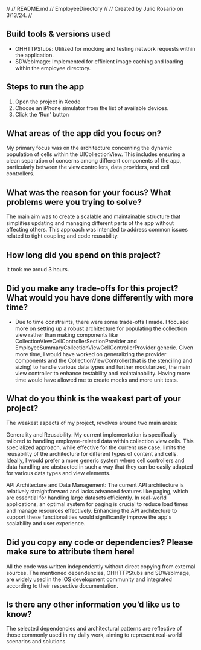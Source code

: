 //
//  README.md
//  EmployeeDirectory
//
//  Created by Julio Rosario on 3/13/24.
//

## Build tools & versions used
- OHHTTPStubs: Utilized for mocking and testing network requests within the application.
- SDWebImage: Implemented for efficient image caching and loading within the employee directory.

## Steps to run the app
1. Open the project in Xcode
2. Choose an iPhone simulator from the list of available devices.
3. Click the 'Run' button

## What areas of the app did you focus on?
My primary focus was on the architecture concerning the dynamic population of cells within the UICollectionView. This includes ensuring a clean separation of concerns among different components of the app, particularly between the view controllers, data providers, and cell controllers.

## What was the reason for your focus? What problems were you trying to solve?
The main aim was to create a scalable and maintainable structure that simplifies updating and managing different parts of the app without affecting others. This approach was intended to address common issues related to tight coupling and code reusability.

## How long did you spend on this project?
It took me aroud 3 hours. 

## Did you make any trade-offs for this project? What would you have done differently with more time?
- Due to time constraints, there were some trade-offs I made. I focused more on setting up a robust architecture for populating the collection view rather than making components like CollectionViewCellControllerSectionProvider and EmployeeSummaryCollectionViewCellControllerProvider generic. Given more time, I would have worked on generalizing the provider components and the CollectionViewController(that is the stenciling and sizing) to handle various data types and further modularized, the main view controller to enhance testability and maintainability. Having more time would have allowed me to create mocks and more unit tests.

## What do you think is the weakest part of your project?
The weakest aspects of my project, revolves around two main areas:

Generality and Reusability: My current implementation is specifically tailored to handling employee-related data within collection view cells. This specialized approach, while effective for the current use case, limits the reusability of the architecture for different types of content and cells. Ideally, I would prefer a more generic system where cell controllers and data handling are abstracted in such a way that they can be easily adapted for various data types and view elements.

API Architecture and Data Management: The current API architecture is relatively straightforward and lacks advanced features like paging, which are essential for handling large datasets efficiently. In real-world applications, an optimal system for paging is crucial to reduce load times and manage resources effectively. Enhancing the API architecture to support these functionalities would significantly improve the app's scalability and user experience.

## Did you copy any code or dependencies? Please make sure to attribute them here!
All the code was written independently without direct copying from external sources. The mentioned dependencies, OHHTTPStubs and SDWebImage, are widely used in the iOS development community and integrated according to their respective documentation.
## Is there any other information you’d like us to know?
The selected dependencies and architectural patterns are reflective of those commonly used in my daily work, aiming to represent real-world scenarios and solutions.
